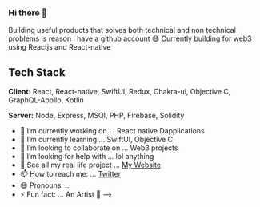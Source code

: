### Hi there 👋

Building useful products that solves both technical and non technical problems is reason i have a github account 😄
Currently building for web3 using Reactjs and React-native


## Tech Stack

**Client:** React, React-native, SwiftUI, Redux, Chakra-ui, Objective C, GraphQL-Apollo, Kotlin

**Server:** Node, Express, MSQl, PHP, Firebase, Solidity



- 🔭 I’m currently working on ... React native Dapplications
- 🌱 I’m currently learning ... SwiftUI, Objective C
- 👯 I’m looking to collaborate on ... Web3 projects
- 🤔 I’m looking for help with ... lol anything
- 💬 See all my real life project ... [My Website](https://orji.dev)
- 📫 How to reach me: ... [Twitter](https://twitter.com/orjiace_)
- 😄 Pronouns: ... 
- ⚡ Fun fact: ... An Artist 🎨
-->
